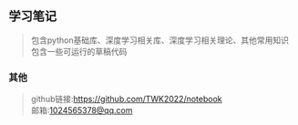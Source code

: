 ## 学习笔记
>包含python基础库、深度学习相关库、深度学习相关理论、其他常用知识  
>包含一些可运行的草稿代码  
### 其他
>github链接:https://github.com/TWK2022/notebook  
>邮箱:1024565378@qq.com